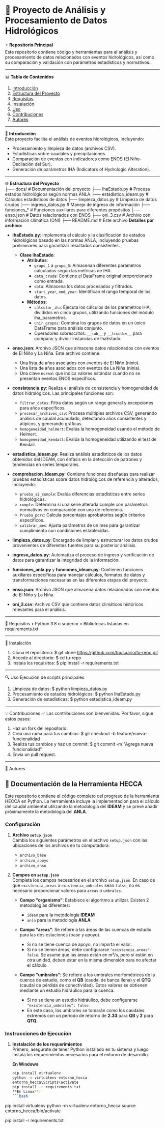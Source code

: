 # 🎨 Proyecto de Análisis y Procesamiento de Datos Hidrológicos

⭐ **Repositorio Principal**  
Este repositorio contiene código y herramientas para el análisis y procesamiento de datos relacionados con eventos hidrológicos, así como su comparación y validación con parámetros estadísticos y normativos.

---

📊 **Tabla de Contenidos**
1. [Introducción](#introducción)
2. [Estructura del Proyecto](#estructura-del-proyecto)
3. [Requisitos](#requisitos)
4. [Instalación](#instalación)
5. [Uso](#uso)
6. [Contribuciones](#contribuciones)
7. [Autores](#autores)

---

🔬 **Introducción**  
Este proyecto facilita el análisis de eventos hidrológicos, incluyendo:
- Procesamiento y limpieza de datos (archivos CSV).
- Estadísticas sobre caudales y precipitaciones.
- Comparación de eventos con indicadores como ENOS (El Niño-Oscilación del Sur).
- Generación de parámetros IHA (Indicators of Hydrologic Alteration).

---

🌐 **Estructura del Proyecto**  
├── docs/                # Documentación del proyecto
├── IhaEstado.py       # Procesa estados hidrológicos según normas ANLA
├── estadistica_ideam.py # Cálculos estadísticos de datos
├── limpieza_datos.py   # Limpieza de datos crudos
├── ingreso_datos.py    # Manejo de ingreso de información
├── funciones_*         # Funciones auxiliares para diferentes propósitos
├── enso.json           # Datos relacionados con ENOS
├── oni_3.csv          # Archivo con información climática (ONI)
├── README.md          # Este archivo
**Detalles por archivo:**

- **IhaEstado.py**: Implementa el cálculo y la clasificación de estados hidrológicos basado en las normas ANLA, incluyendo pruebas preliminares para garantizar resultados consistentes.

    - **Clase IhaEstado**:
        - **Atributos**:
            - `grupo_1` a `grupo_5`: Almacenan diferentes parámetros calculados según las métricas de IHA.
            - `data_cruda`: Contiene el DataFrame original proporcionado como entrada.
            - `data`: Almacena los datos procesados y filtrados.
            - `start_year`, `end_year`: Identifican el rango temporal de los datos.
        - **Métodos**:
            - `calcular_iha`: Ejecuta los cálculos de los parámetros IHA, divididos en cinco grupos, utilizando funciones del módulo iha_parametros.
            - `unir_grupos`: Combina los grupos de datos en un único DataFrame para análisis conjunto.
            - Operadores sobrescritos: `__sub__` y `__truediv__` para comparar y dividir instancias de IhaEstado.
  
- **enso.json**: Archivo JSON que almacena datos relacionados con eventos de El Niño y La Niña. Este archivo contiene:
    - Una lista de años asociados con eventos de El Niño (ninio).
    - Una lista de años asociados con eventos de La Niña (ninia).
    - Una clave `normal` que indica valores estándar cuando no se presentan eventos ENOS específicos.

- **consistencia.py**: Realiza el análisis de consistencia y homogeneidad de datos hidrológicos. Las principales funciones son:
    - `filtrar_datos`: Filtra datos según un rango general y excepciones para años específicos.
    - `procesar_archivos_csv`: Procesa múltiples archivos CSV, generando análisis de caudal acumulado, detectando años consistentes y atípicos, y generando gráficas.
    - `homogeneidad_helmert`: Evalúa la homogeneidad usando el método de Helmert.
    - `homogeneidad_kendall`: Evalúa la homogeneidad utilizando el test de Kendall.

- **estadistica_ideam.py**: Realiza análisis estadísticos de los datos obtenidos del IDEAM, con énfasis en la detección de patrones y tendencias en series temporales.

- **comprobacion_ideam.py**: Contiene funciones diseñadas para realizar pruebas estadísticas sobre datos hidrológicos de referencia y alterados, incluyendo:
    - `prueba_si_cumple`: Evalúa diferencias estadísticas entre series hidrológicas.
    - `cumple`: Determina si una serie alterada cumple con parámetros normativos en comparación con una de referencia.
    - `Prueba_porc`: Calcula porcentajes aprobatorios según criterios específicos.
    - `calibrar_mes`: Ajusta parámetros de un mes para garantizar cumplimiento con condiciones establecidas.

- **limpieza_datos.py**: Encargado de limpiar y estructurar los datos crudos provenientes de diferentes fuentes para su posterior análisis.

- **ingreso_datos.py**: Automatiza el proceso de ingreso y verificación de datos para garantizar la integridad de la información.

- **funciones_anla.py** y **funciones_ideam.py**: Contienen funciones auxiliares específicas para manejar cálculos, formatos de datos y transformaciones necesarias en las diferentes etapas del proyecto.

- **enso.json**: Archivo JSON que almacena datos relacionados con eventos de El Niño y La Niña.

- **oni_3.csv**: Archivo CSV que contiene datos climáticos históricos relevantes para el análisis.

________________________________________
🔧 Requisitos
•	Python 3.8 o superior
•	Bibliotecas listadas en requirements.txt
________________________________________
🔄 Instalación
1.	Clona el repositorio:
$ git clone https://github.com/tuusuario/tu-repo.git
2.	Accede al directorio:
$ cd tu-repo
3.	Instala los requisitos:
$ pip install -r requirements.txt
________________________________________
🔍 Uso
Ejecución de scripts principales
1.	Limpieza de datos:
$ python limpieza_datos.py
2.	Procesamiento de estados hidrológicos:
$ python IhaEstado.py
3.	Generación de estadísticas:
$ python estadistica_ideam.py
________________________________________
💡 Contribuciones
✅ Las contribuciones son bienvenidas. Por favor, sigue estos pasos:
1.	Haz un fork del repositorio.
2.	Crea una rama para tus cambios:
$ git checkout -b feature/nueva-funcionalidad
3.	Realiza tus cambios y haz un commit:
$ git commit -m "Agrega nueva funcionalidad"
4.	Envía un pull request.
________________________________________
👤 Autores

## 📜 Documentación de la Herramienta HECCA

Este repositorio contiene el código completo del progreso de la herramienta HECCA en Python. La herramienta incluye la implementación para el cálculo del caudal ambiental utilizando la metodología del **IDEAM** y se prevé añadir próximamente la metodología del **ANLA**.

### Configuración

1. **Archivo `setup.json`**  
   Cambia los siguientes parámetros en el archivo `setup.json` con las ubicaciones de los archivos en tu computadora:
   - `archivo_base`
   - `archivo_apoyo`
   - `archivo_enso`

2. **Campos en `setup.json`**  
   Completa los campos necesarios en el archivo `setup.json`. En caso de que `existencia_areas` o `existencia_umbrales` sean `false`, no es necesario proporcionar valores para `areas` o `umbrales`.

   - **Campo "organismo"**: Establece el algoritmo a utilizar. Existen 2 metodologías diferentes:
     - `ideam` para la metodología **IDEAM**
     - `anla` para la metodología **ANLA**

   - **Campo "areas"**: Se refiere a las áreas de las cuencas de estudio para las dos estaciones (base y apoyo). 
     - Si no se tiene cuenca de apoyo, no importa el valor.
     - Si no se tienen áreas, debe configurarse `"existencia_areas": false`. Se asume que las áreas están en m³/s, pero si están en otra unidad, deben estar en la misma dimensión para no afectar el cálculo.

   - **Campo "umbrales"**: Se refiere a los umbrales morfométricos de la cuenca de estudio, como el **QB** (caudal de banca llena) y el **QTQ** (caudal de pérdida de conectividad). Estos valores se obtienen mediante un estudio hidráulico para la cuenca.
     - Si no se tiene un estudio hidráulico, debe configurarse `"existencia_umbrales": false`. 
     - En este caso, los umbrales se tomarán como los caudales extremos con un periodo de retorno de **2.33** para **QB** y **2** para **QTQ**.

### Instrucciones de Ejecución

1. **Instalación de los requerimientos**  
   Primero, asegúrate de tener Python instalado en tu sistema y luego instala los requerimientos necesarios para el entorno de desarrollo.

   **En Windows**:
   ```bash
   pip install virtualenv
   python -m virtualenv entorno_hecca
   entorno_hecca\Scripts\activate
   pip install -r requirements.txt 
   **En Linux**:
   ```bash
  pip install virtualenv
  python -m virtualenv entorno_hecca
  source entorno_hecca/bin/activate
  
pip install -r requirements.txt
